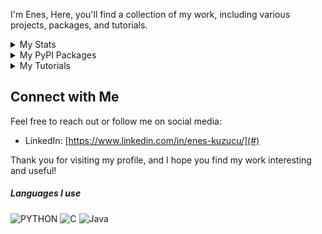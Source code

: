 

I'm Enes, 
Here, you'll find a collection of my work, including various projects, packages, and tutorials.

<details>
<summary> My Stats</summary>
<img src='https://github-readme-stats.vercel.app/api?username=karaposu&theme=dracula' style='witdh:2000px' >
</details>

<details>
<summary> My PyPI Packages</summary>
I have published several simple but useful packages on PyPI. Here's a list of them for quick access:

1. **tpcs** - [https://pypi.org/project/tpcs/](https://pypi.org/project/tpcs/)
   *TPCS is a metric to assess how well time-dependent patterns within a time series signal remain connected over time, with an emphasis on recency.*

2. **time_series_cleanliness_score** - **
   - PyPI link: []()
   
3. **sequentiality** [https://pypi.org/project/sequentiality/](https://pypi.org/project/sequentiality/)
   - *sequentiality is a Python package designed for extracting various types of Longest Consecutive Subsequences (LCS) from a list of integers.*

  

</details>

<details>
<summary> My Tutorials</summary>
I also have created some technical tutorials for various not-so-popular topics:

- **GLPK & AMPL Tutorial 00 : Manual Installation** - [https://www.youtube.com/watch?v=GOI0hj2EyaU](#)
- **GLPK & AMPL Tutorial 02 : Maximizing Profit Using GLPK** - [https://www.youtube.com/watch?v=7Eh6b0UJmVM&t](#)
- **GLPK & AMPL Tutorial 03 : Data-Model Separation** - [https://www.youtube.com/watch?v=kxmaI5le7ow&t](#)

</details>

## Connect with Me

Feel free to reach out or follow me on social media:

- LinkedIn: [https://www.linkedin.com/in/enes-kuzucu/](#)

Thank you for visiting my profile, and I hope you find my work interesting and useful!


##### Languages I use

![PYTHON](https://img.shields.io/badge/-Python-222222?style=flat&logo=python)  ![C](https://img.shields.io/badge/-c-222222?style=flat&logo=c) ![Java](https://img.shields.io/badge/-Java-222222?style=flat&logo=Java)






